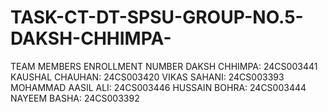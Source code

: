 # TASK-CT-DT-SPSU-GROUP-NO.5-DAKSH-CHHIMPA-
TEAM MEMBERS        ENROLLMENT NUMBER
DAKSH CHHIMPA:      24CS003441
KAUSHAL CHAUHAN:    24CS003420
VIKAS SAHANI:       24CS003393
MOHAMMAD AASIL ALI: 24CS003446
HUSSAIN BOHRA:      24CS003444
NAYEEM BASHA:       24CS003392
